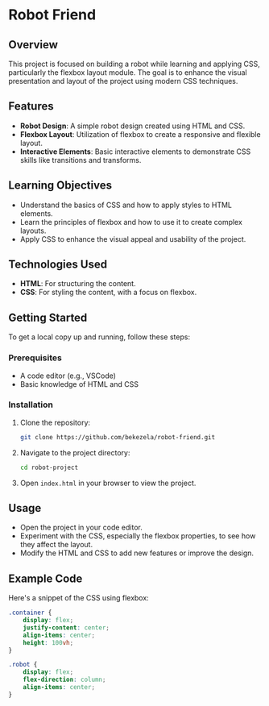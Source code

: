 # Robot Friend

## Overview
This project is focused on building a robot while learning and applying CSS, particularly the flexbox layout module. The goal is to enhance the visual presentation and layout of the project using modern CSS techniques.

## Features
- **Robot Design**: A simple robot design created using HTML and CSS.
- **Flexbox Layout**: Utilization of flexbox to create a responsive and flexible layout.
- **Interactive Elements**: Basic interactive elements to demonstrate CSS skills like transitions and transforms.

## Learning Objectives
- Understand the basics of CSS and how to apply styles to HTML elements.
- Learn the principles of flexbox and how to use it to create complex layouts.
- Apply CSS to enhance the visual appeal and usability of the project.

## Technologies Used
- **HTML**: For structuring the content.
- **CSS**: For styling the content, with a focus on flexbox.

## Getting Started
To get a local copy up and running, follow these steps:

### Prerequisites
- A code editor (e.g., VSCode)
- Basic knowledge of HTML and CSS

### Installation
1. Clone the repository:
    ```bash
    git clone https://github.com/bekezela/robot-friend.git
    ```
2. Navigate to the project directory:
    ```bash
    cd robot-project
    ```
3. Open `index.html` in your browser to view the project.

## Usage
- Open the project in your code editor.
- Experiment with the CSS, especially the flexbox properties, to see how they affect the layout.
- Modify the HTML and CSS to add new features or improve the design.

## Example Code
Here's a snippet of the CSS using flexbox:
```css
.container {
    display: flex;
    justify-content: center;
    align-items: center;
    height: 100vh;
}

.robot {
    display: flex;
    flex-direction: column;
    align-items: center;
}

